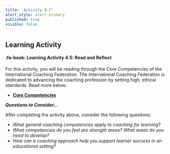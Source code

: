 ```yaml
---
title: 'Activity 4-7'
alert_style: alert-primary
published: true
visible: false
---
```


## Learning Activity

#### :fa-book: Learning Activity 4.5: Read and Reflect

For this activity, you will be reading through the Core Competencies of the International Coaching Federation. The International Coaching Federation is dedicated to advancing the coaching profession by setting high, ethical standards. Read more below:

 - [**Core Competencies**](https://coachfederation.org/core-competencies)

***Questions to Consider...***

After completing the activity above, consider the following questions:

 - *What general coaching competencies apply to coaching for learning?*
 - *What competencies do you feel are strength areas? What areas do you need to develop?*
 - *How can a coaching approach help you support learner success in an educational setting?*
